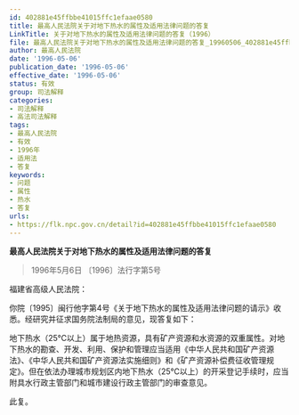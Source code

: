 ```yaml
---
id: 402881e45ffbbe41015ffc1efaae0580
title: 最高人民法院关于对地下热水的属性及适用法律问题的答复
LinkTitle: 关于对地下热水的属性及适用法律问题的答复（1996）
file: 最高人民法院关于对地下热水的属性及适用法律问题的答复_19960506_402881e45ffbbe41015ffc1efaae0580.docx
author: 最高人民法院
date: '1996-05-06'
publication_date: '1996-05-06'
effective_date: '1996-05-06'
status: 有效
group: 司法解释
categories:
- 司法解释
- 高法司法解释
tags:
- 最高人民法院
- 有效
- 1996年
- 适用法
- 答复
keywords:
- 问题
- 属性
- 热水
- 答复
urls:
- https://flk.npc.gov.cn/detail?id=402881e45ffbbe41015ffc1efaae0580
---
```


**最高人民法院关于对地下热水的属性及适用法律问题的答复**

> 1996年5月6日 〔1996〕法行字第5号

福建省高级人民法院：

你院〔1995〕闽行他字第4号《关于地下热水的属性及适用法律问题的请示》收悉。经研究并征求国务院法制局的意见，现答复如下：

地下热水（25℃以上）属于地热资源，具有矿产资源和水资源的双重属性。对地下热水的勘查、开发、利用、保护和管理应当适用《中华人民共和国矿产资源法》、《中华人民共和国矿产资源法实施细则》和《矿产资源补偿费征收管理规定》。但在依法办理城市规划区内地下热水（25℃以上）的开采登记手续时，应当附具水行政主管部门和城市建设行政主管部门的审查意见。

此复。
